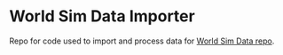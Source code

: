 
# World Sim Data Importer

Repo for code used to import and process data for [World Sim Data repo](https://github.com/TheWorldSim/world-sim-data).
